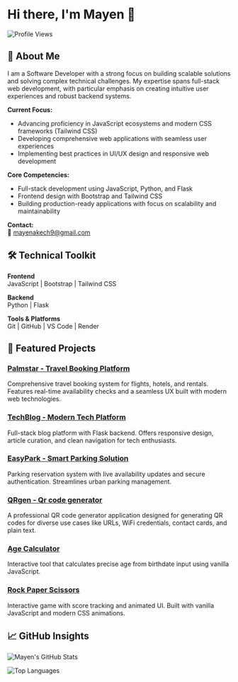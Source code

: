 # Hi there, I'm Mayen 👋

![Profile Views](https://komarev.com/ghpvc/?username=Mayen007)

## 🚀 About Me

I am a Software Developer with a strong focus on building scalable solutions and solving complex technical challenges. My expertise spans full-stack web development, with particular emphasis on creating intuitive user experiences and robust backend systems.

**Current Focus:**
- Advancing proficiency in JavaScript ecosystems and modern CSS frameworks (Tailwind CSS)
- Developing comprehensive web applications with seamless user experiences
- Implementing best practices in UI/UX design and responsive web development

**Core Competencies:**
- Full-stack development using JavaScript, Python, and Flask
- Frontend design with Bootstrap and Tailwind CSS
- Building production-ready applications with focus on scalability and maintainability

**Contact:**  
📧 [mayenakech9@gmail.com](mailto:mayenakech9@gmail.com)

## 🛠️ Technical Toolkit

**Frontend**  
JavaScript | Bootstrap | Tailwind CSS

**Backend**  
Python | Flask

**Tools & Platforms**  
Git | GitHub | VS Code | Render

## 🌟 Featured Projects

### [Palmstar - Travel Booking Platform](https://palmstar.onrender.com)

Comprehensive travel booking system for flights, hotels, and rentals. Features real-time availability checks and a seamless UX built with modern web technologies.

### [TechBlog - Modern Tech Platform](https://techblog-coral.vercel.app)

Full-stack blog platform with Flask backend. Offers responsive design, article curation, and clean navigation for tech enthusiasts.

### [EasyPark - Smart Parking Solution](https://easypark-lgqj.onrender.com)

Parking reservation system with live availability updates and secure authentication. Streamlines urban parking management.

### [QRgen - Qr code generator](https://bluewey.netlify.app)
A professional QR code generator application designed for generating QR codes for diverse use cases like URLs, WiFi credentials, contact cards, and plain text.

### [Age Calculator](https://mayen007.github.io/age-calculator/)

Interactive tool that calculates precise age from birthdate input using vanilla JavaScript.

### [Rock Paper Scissors](https://github.com/Mayen007/Rock-Paper-Scissors)

Interactive game with score tracking and animated UI. Built with vanilla JavaScript and modern CSS animations.

## 📈 GitHub Insights

![Mayen's GitHub Stats](https://github-readme-stats.vercel.app/api?username=Mayen007&show_icons=true&theme=radical&hide_title=true&width=400)

![Top Languages](https://github-readme-stats.vercel.app/api/top-langs/?username=Mayen007&layout=compact&theme=radical&width=400)
